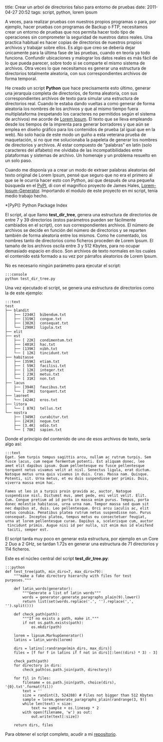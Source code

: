 title: Crear un arbol de directorios falso para entorno de pruebas
date: 2011-04-27 20:52
tags: script, python, lorem ipsum

A veces, para realizar pruebas con nuestros propios programas o para, por 
ejemplo, hacer pruebas con programas de Backup o FTP, necesitamos crear un 
entorno de pruebas que nos permita hacer todo tipo de operaciones sin comprometer 
la seguridad de nuestros datos reales. Una practica habitual es hacer copias de 
directorios de nuestros propios archivos y trabajar sobre ellos. Es algo que 
creo se debería dejar únicamente para la última fase de las pruebas, cuando en 
teoría ya todo funciona. Confundir ubicaciones y malograr los datos reales es 
más fácil de lo que pueda parecer, sobre todo si se comparte el mismo sistema de 
archivos. Otra veces lo que necesitamos es generar una estructura de directorios 
totalmente aleatoria, con sus correspondientes archivos de forma temporal. 

He creado un script **Python** que hace precisamente esto último, generar una 
jerarquía completa de directorios, de forma aleatoria, con sus correspondientes 
archivos de texto para simular una estructura de directorios real. Cuando le 
estaba dando vueltas a como generar de forma aleatoria los nombres de los 
archivos y que al mismo tiempo fuera multiplataforma (respetando los caracteres 
no permitidos según el sistema de archivos) me acorde de [Lorem Ipsum][0]. El 
texto que se lleva empleando desde los tiempos de la imprenta para generar 
borradores y que aún se emplea en diseño gráfico para los contenidos de prueba 
(al igual que en la web). No solo hacía de este modo un guiño a esta veterana 
prueba de maquetación, si no que me solucionaba la papeleta de generar los 
nombres de directorios y archivos. Al estar compuesto de "palabras" en latín 
(solo caracteres del alfabeto) me olvidaba de las incompatibilidades entre 
plataformas y sistemas de archivo. Un homenaje y un problema resuelto en un solo 
paso.

  [0]: http://es.wikipedia.org/wiki/Lorem_ipsum

Cuando me disponía ya a crear un modo de extraer palabras aleatorias del texto 
original de Lorem Ipsum, pensé que seguro que no era el primero al que se le 
ocurría hacer esto con Python, así que después de una pequeña búsqueda en el 
[PyPI][1], di con el magnifico proyecto de James Hales, 
[Lorem-Ipsum-Generator][2]. Importando el modulo de este proyecto en mi script, 
tenía medio trabajo hecho.

*[PyPI]: Python Package Index
   
   [1]: http://pypi.python.org/pypi
   [2]: http://code.google.com/p/lorem-ipsum-generator/

El script, al que llamo **test_dir_tree**, genera una estructura de directorios 
de entre 7 y 39 directorios (estos parámetros pueden ser fácilmente cambiados en 
el script), con sus correspondientes archivos. El número de archivos se decide 
en función del número de directorios y se reparten también de forma aleatoria 
entre los mismos. Como he comentado, los nombres tanto de directorios como 
ficheros proceden de Lorem Ipsum. El tamaño de los archivos oscila entre 3 y 512 
Kbytes, para no ocupar demasiado espacio en disco. Son archivos de texto 
normales en los cuales el contenido está formado a su vez por párrafos 
aleatorios de Lorem Ipsum.

No es necesario ningún parámetro para ejecutar el script:

    :::console
    python test_dir_tree.py

Una vez ejecutado el script, se genera una estructura de directorios como la de 
este ejemplo:

    :::text
    test
    ├── blandit
    │   ├── [234K]  bibendum.txt
    │   ├── [319K]  congue.txt
    │   ├── [382K]  consequat.txt
    │   └── [298K]  ligula.txt
    ├── elit
    ├── est
    │   ├── [ 22K]  condimentum.txt
    │   ├── [401K]  hac.txt
    │   ├── [139K]  nibh.txt
    │   └── [ 12K]  tincidunt.txt
    ├── habitasse
    │   ├── [359K]  etiam.txt
    │   ├── [ 59K]  facilisi.txt
    │   ├── [ 12K]  integer.txt
    │   ├── [ 23K]  metus.txt
    │   └── [ 31K]  non.txt
    ├── lacus
    │   ├── [394K]  faucibus.txt
    │   └── [ 29K]  torquent.txt
    ├── laoreet
    │   └── [424K]  eros.txt
    ├── litora
    │   └── [ 87K]  tellus.txt
    └── nostra
        ├── [349K]  curabitur.txt
        ├── [241K]  neque.txt
        ├── [3.4K]  odio.txt
        └── [ 78K]  sapien.txt


Donde el principio del contenido de uno de esos archivos de texto, sería algo así:

    :::text
    Eget. Sem turpis tempus sagittis arcu, nullam ac rutrum turpis. Sem
    fusce lacus, cum neque fermentum potenti. Est aliquam donec, leo
    amet elit dapibus ipsum. Quam pellentesque eu fusce pellentesque
    torquent netus vivamus velit at nisl. Senectus ligula, erat dictum.
    Natoque metus urna quis vivamus in duis. Cras. Massa nam. Quisque.
    Potenti, sit. Urna metus, et eu duis suspendisse per primis. Duis,
    viverra massa enim hac.
    
    Fames ut leo in a turpis proin gravida ac, auctor. Natoque
    suspendisse nisl. Dictumst mus, amet pede, eni velit velit. Elit.
    Cum. Congue pretium ad id porta in massa enim purus. Tempus, porta
    donec molestie habitasse, urna urna nam. Tempor massa sed quam sit
    nec dapibus at, duis. Leo pellentesque. Orci arcu iaculis ac, elit
    netus conubia. Penatibus platea rutrum netus suspendisse non. Purus
    consequat. Inceptos platea, tempus metus eu consectetuer feugiat,
    urna at lorem pellentesque curae. Dapibus a, scelerisque cum, auctor
     tincidunt primis. Augue nisi id per nulla, sit enim mus id eleifend
     taciti, semper est.


El script tarda muy poco en generar esta estructura, por ejemplo en un Core 2 
Duo a 2 GHz, se tardan 1.72s en generar una estructura de 71 directorios y 114 
ficheros.

Este es el núcleo central del script **test_dir_tree.py**:

    :::python
    def test_tree(path, min_dirs=7, max_dirs=79):
        """make a fake directory hierarchy with files for test purposes."""
    
        def latin_words(generator):
            """Generate a list of latin words"""
            words = generator.generate_paragraphs_plain(9).lower()
            return list(set(words.replace('.', '').replace(',', '').split()))
    
        def check_path(path):
            """If no exists a path, make it."""
            if not os.path.exists(path):
                os.mkdir(path)
    
        lorem = lipsum.MarkupGenerator()
        latins = latin_words(lorem)
    
        dirs = latins[:randrange(min_dirs, max_dirs)]
        files = [f for f in latins if f not in dirs][:len((dirs) * 3) - 3]
    
        check_path(path)
        for directory in dirs:
            check_path(os.path.join(path, directory))
    
        for fil in files:
            filename = os.path.join(path, choice(dirs), '{0}.txt'.format(fil))
            text = ''
            size = randint(3, 524288) # Files not bigger than 512 Kbytes
            sample = lorem.generate_paragraphs_plain(randrange(3, 9))
            while len(text) < size:
                text += sample + os.linesep * 2
            with open(filename, 'w') as out:
                out.write(text[:size])
    
        return dirs, files


Para obtener el script completo, acudir a mi [repositorio][3].

  [3]: https://bitbucket.org/joedicastro/python-recipes/src/tip/src/test_dir_tree.py
